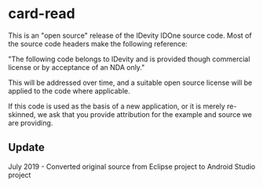 # card-read

This is an "open source" release of the IDevity IDOne source code.  Most of the source code headers make the following reference:

"The following code belongs to IDevity and is provided though commercial license or by acceptance of an NDA only."

This will be addressed over time, and a suitable open source license will be applied to the code where applicable.

If this code is used as the basis of a new application, or it is merely re-skinned, we ask that you provide attribution for the example and source we are providing.

## Update 

July 2019 - Converted original source from Eclipse project to Android Studio project

